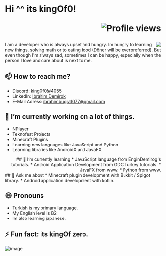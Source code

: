 # Hi ^^ its kingOf0!              <p align="right"> ![Profile views](https://gpvc.arturio.dev/kingOf0)              </p>
<img align="right" src="https://github-readme-stats.vercel.app/api?username=kingOf0&show_icons=true&theme=radical"> 
I am a developer who is always upset and hungry. Im hungry to learning new things, solving math or to eating food (Döner will be overpreferred). But even though I'm always sad, sometimes I can be happy, especially when the person I love and care about is next to me.
</img>

## 📫 How to reach me?
* Discord: kingOf0!#4055  
* LinkedIn: [Ibrahim Demirok](https://www.linkedin.com/in/ibrahim-demirok-39452b223/ "") 
* E-Mail Adress: ibrahimbugra1077@gmail.com

## 🔭 I’m currently working on a lot of things. 
 * NPlayer
 * Teknofest Projects
 * Minecraft Plugins
 * Learning new languages like JavaScript and Python
 * Learning libraries like AndroidX and JavaFX
<div style="text-align: right">
## 🌱 I’m currently learning
 * JavaScript language from EnginDemirog's tutorials.
 * Android Application Development from GDC Turkey tutorials. 
 * JavaFX from www.
 * Python from www.
</div>
## 💬 Ask me about
*  Minecraft plugin development with Bukkit / Spigot library.
*  Android application development with kotlin.

## 😄 Pronouns
 * Turkish is my primary language.
 * My English level is B2
 * Im also learning japanese.

## ⚡ Fun fact: its kingOf zero.
![image](https://user-images.githubusercontent.com/44327892/141816160-943e4242-ba08-42e5-b35f-b401d6619554.png)
